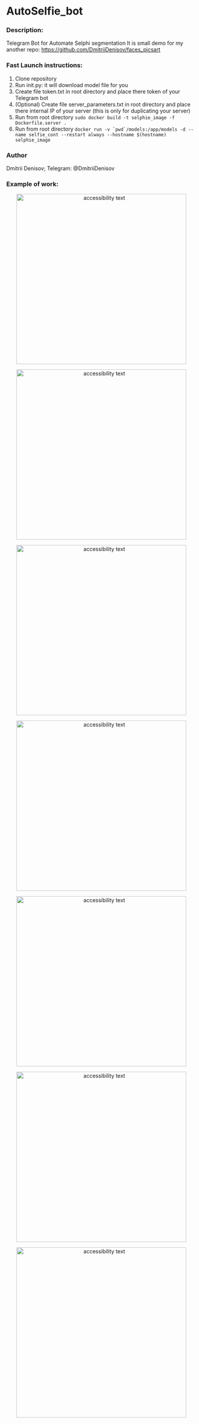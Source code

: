 # AutoSelfie_bot

### Description:
Telegram Bot for Automate Selphi segmentation
It is small demo for my another repo: https://github.com/DmitriiDenisov/faces_picsart
### Fast Launch instructions:

1. Clone repository 
2. Run init.py: it will download model file for you
3. Create file token.txt in root directory and place there token of your Telegram bot
4. (Optional) Create file server_parameters.txt in root directory and place there internal IP of your server (this is only for duplicating your server)
5. Run from root directory ```sudo docker build -t selphie_image -f Dockerfile.server .```
6. Run from root directory ```docker run -v `pwd`/models:/app/models -d --name selfie_cont --restart always --hostname $(hostname) selphie_image```

### Author
Dmitrii Denisov; 
Telegram: @DmitriiDenisov

### Example of work:
<p align="center">
  <img src="https://psv4.userapi.com/c848220/u6729856/docs/d3/9cab01e89043/Screen_Shot_2019-06-09_at_19_01_45.png?extra=vBB3xusBTBXH6Kfv8imCIjQkY74RL8ksSptO6fnRxrFW9QbhyaZ-Fdv5fQwi7IKaUVGreZa49Rjt2QRsOcfTq21Y2xyfr5gq8JROUKg_0BjiFIcRpRnyUvD7pldWs3HoZW2Q3l2cgvU4woAl" width="450" alt="accessibility text">
</p>

<p align="center">
  <img src="https://psv4.userapi.com/c848136/u6729856/docs/d5/2f8c48949113/Screen_Shot_2019-06-09_at_19_02_02.png?extra=WU2FwQIeplhUgXGFT4s34qIsSbRzaTA4mxBFinqQ9RUMcBDPKmSkKpNaLMFVab8bEoKXYDS2Nno-EBihtAKQpBSaS-uknIHVm1hq-W0w_rwBgJqxWT_sSDakB2DP3Q0i-Z90mnKc9HwaTMR4" width="450" alt="accessibility text">
</p>

<p align="center">
  <img src="https://psv4.userapi.com/c848320/u6729856/docs/d12/d7e442d4a8ca/Screen_Shot_2019-06-09_at_19_02_12.png?extra=tcpAwHPUjjHNPbPOP2UerIIH778uRHEbZN6I5PAD_Yk2BmMNV2YHXiJK6hhwDvXUmeVBMhfSV58CFiuKcuHZ-z3LjqOydlQVv6rnNgMLeLXZMAhlJSKiqhqLdB-cKXB1vX6A4jpmBUN_bqh7" width="450" alt="accessibility text">
</p>

<p align="center">
  <img src="https://psv4.userapi.com/c848024/u6729856/docs/d3/cd17e4a9ab31/Screen_Shot_2019-06-09_at_19_03_51.png?extra=XQ0J_bngRXLOWUk8bjFEtih1Ek_37L5jrI6TvrvCULDINhNwF_axFuiJMRMpO5PSEGr4E03aPQBXGTODRy0iQ5QU5n3Y0qUwcJk8eRmYCDvuuQfijvDzhpB5NvoUaYUcbCWeSVklNErzo5f-" width="450" alt="accessibility text">
</p>

<p align="center">
  <img src="https://psv4.userapi.com/c848036/u6729856/docs/d2/5ca9502877f3/Screen_Shot_2019-06-09_at_19_04_38.png?extra=DrDJIDWhEa6ut1VsD8LLELpdEB3DkmHRBSgIBAE8H9duwLuYkIujmoTA7fovOaIy9_YM3Tbr6OCxlo2t3wbpqAO3pgKjuFJyD8uqmbFL31qPVE3L2fejBTtErOopzpnfktjSD1rl-fdbT2ID" width="450" alt="accessibility text">
</p>

<p align="center">
  <img src="https://psv4.userapi.com/c848320/u6729856/docs/d6/eb84b77a7a15/Screen_Shot_2019-06-09_at_19_13_38.png?extra=tDiTaKhYBV64EA2RUy844LWqrkM0kKekXv3DaFdPZ4p0NSO2CQHz9nEP8mh3Lp_WSpYBPfe8OrDq61Hm0FJtx3bMizzcDc0S60EJtPP9G6ObXresksO54ro0B5sQ26M2cMUor3apzLse9RiO" width="450" alt="accessibility text">
</p>

<p align="center">
  <img src="https://psv4.userapi.com/c848216/u6729856/docs/d11/eb99983263d7/Screen_Shot_2019-06-09_at_19_13_23.png?extra=CmvhnOVoVkDFzQtOUnuF4WdgM0zTKJY2_O9TJiSvV43WN8AQRgHbMOf7dL5tYH2gUueuZVY0FSY5ZxhB_QF6J3U8Mb_9XHNe12g4J5haXY2qwJZt62wnr8yn4KzlZFkp-1Go2t1N7yqr8cqw" width="450" alt="accessibility text">
</p>